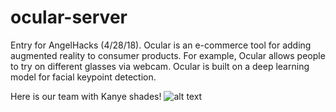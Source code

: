 # ocular-server

Entry for AngelHacks (4/28/18). Ocular is an e-commerce tool for adding augmented reality to consumer products. For example, Ocular allows people to try on different glasses via webcam. Ocular is built on a deep learning model for facial keypoint detection. 

Here is our team with Kanye shades!
![alt text](https://github.com/mhw32/ocular-server/blob/master/demo-image.png)
